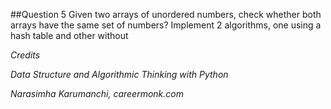 ##Question 5
Given two arrays of unordered numbers, check whether both arrays have the same set of numbers? Implement 2 algorithms, one using a hash table and other without

*Credits*

*Data Structure and Algorithmic Thinking with Python*

*Narasimha Karumanchi, careermonk.com*